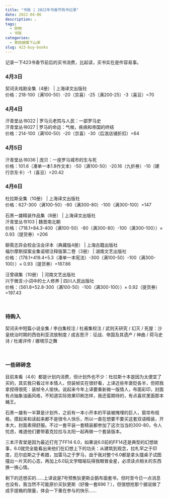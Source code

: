 ```yaml
---
title: "书账 | 2022年书香节购书记录"
date: 2022-04-06
description: 。
tags:
  - 购物
  - 书账
categories:
  - 竟挑蝴蝶下山来
slug: 423-buy-books
---
```


记录一下423书香节前后的买书消费，比起读，买书实在是件容易事。

### **4月3日**

契诃夫戏剧全集（4册） | 上海译文出版社   
价格：218-100（满100-50）-20（京喜）-25（满200-25）-3（喜豆）=70

### **4月4日**

汗青堂丛书022 | 罗马元老院与人民：一部罗马史  
汗青堂丛书027 | 罗马的命运：气候，疾病和帝国的终结  
价格：214-100（满100-50）-20（京喜）-30（后浪店铺折扣）=64

### **4月5日**

汗青堂丛书036 | 庞贝：一座罗马城市的生与死  
价格：101.6（凑单一本1.8作文本）-50（满100-50）-20.16（九折券）-10（建行京东卡）-1（喜豆）=20.42

### **4月6日**

杜拉斯全集（10册） | 上海译文出版社   
价格：627-300（满100-50）-80（满300-80）-100（满300-100）=147

石黑一雄精装作品集（8册） | 上海译文出版社  
汗青堂丛书103 | 魏晋南北朝  
价格：（718.1+84.3-400（满100-50）-80（满300-80）-100（满300-100））× 0.93（提货券）=206  

聊斋志异会校会注会评本（典藏版4册） | 上海古籍出版社  
福尔摩斯探案全集诺顿注释版第二卷（3册） | 湖南文艺出版社    
价格：（178.1+419.4+5.3（凑单一本宪法）-300（满100-50）-100（满300-100））× 0.93（提货券）=187.86

汪曾祺集（10册） | 河南文艺出版社  
兴于微言:小词中的士人修养 | 四川人民出版社   
价格：（561.8+52.8-300（满100-50）-100（满300-100））× 0.92（提货券）=197.43

<br>

### 待购入

契诃夫中短篇小说全集 / 李白集校注 / 杜甫集校注 / 武则天研究 / 幻灭 / 死屋：沙皇统治时期的西伯利亚流放制度 / 成吉思汗：征战、帝国及其遗产 / 神曲 / 荷马史诗 / 杜甫评传 / 娜塔莎之舞

<br>

### 一些碎碎念

目前来看（4.6）都是计划内消费，但计划外也不少：杜拉斯十本是因为太便宜了买的，其实我只看过半本情人，但装帧实在很好看，上译近些年褒贬各半，但把我拿捏得很死：装帧令人愉快。说起来今年上译要重新做一版情人，布面彩印，封面有点抽象油画风格，不知道实际效果印刷怎样，我还蛮期待的，有点喜欢里面那本蝇王。

石黑一雄有一半算是计划外，之前有一本小开本的平装被掩埋的巨人，窗帘布规格，摸起来和读起来都不是很令人快乐，所以一直在想要不要买这套双语精装，开本大，封面素得舒服。不过一套平装一套精装都参加了这次当当的300-80，令人忧虑，难道他们要带着克拉拉与太阳一起再做一个套装版本。

三本汗青堂是因为最近打完了FF14 6.0，如果说6.0前的FF14还是典型的幻想故事，6.0就完全能看出来他们在幻想上下的功夫：从建筑到观念，拉札罕之于印度，厄尔庇斯之于希腊，加雷马之于罗马，由于我对整个6.0都是拿头撞桌子试图撞出一片天的心态，再加上6.0玩文学暗喻玩得我眼冒金星，必须读点相关的东西换一换心情。

剩下的还想买的……上译说是7号预售狄更斯企鹅布面套书，但时至今日一点消息也没有，我当然不可能原价买狄更斯（好像一套896？），但很想抢那个据说做了成手提箱的限量，体会一下重在参与的快乐……

